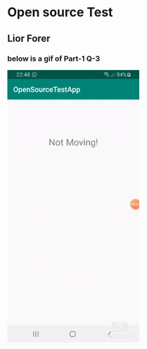 # Open source Test

## Lior Forer

### below is a gif of Part-1 Q-3

<p>
  <img src="open_source_test_gif.gif" width="300"  title="open_source_test">
</p>
